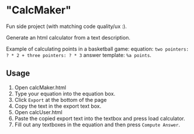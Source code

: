 # "CalcMaker"

Fun side project (with matching code quality/ux :).

Generate an html calculator from a text description.

Example of calculating points in a basketball game:
equation: `two pointers: ? * 2 + three pointers: ? * 3`
answer template: `%a points`.

## Usage

1. Open calcMaker.html
2. Type your equation into the equation box.
3. Click `Export` at the bottom of the page
4. Copy the text in the export text box.
5. Open calcUser.html
6. Paste the copied export text into the textbox and press load calculator.
7. Fill out any textboxes in the equation and then press `Compute Answer`.